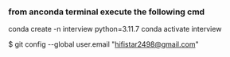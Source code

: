 ### from anconda terminal execute the following cmd
conda create -n interview python=3.11.7
conda activate interview


$ git config --global user.email "hifistar2498@gmail.com"
